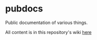 # pubdocs
Public documentation of various things.

All content is in this repository's wiki [here](https://github.com/klevasseuriv/pubdocs/wiki)

